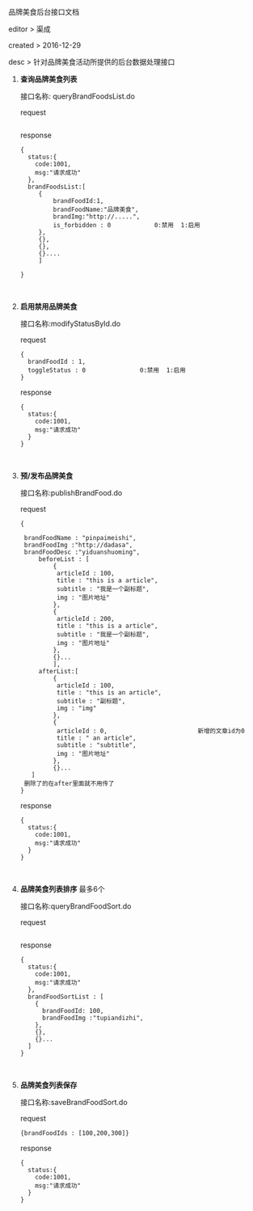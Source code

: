 品牌美食后台接口文档

editor > 渠成

created > 2016-12-29

desc > 针对品牌美食活动所提供的后台数据处理接口



1. **查询品牌美食列表**

   接口名称: queryBrandFoodsList.do

   request

   ```

   ```

   response

   ```
   {
     status:{
       code:1001,
       msg:"请求成功"
     },
     brandFoodsList:[
     	{
     		brandFoodId:1,
     		brandFoodName:"品牌美食",
     		brandImg:"http://.....",
     		is_forbidden : 0  			0:禁用  1:启用
     	},
     	{},
     	{},
     	{}....
     	]
     
   }
   ```

   ​

2. **启用禁用品牌美食**

   接口名称:modifyStatusById.do

   request

   ```
   {
     brandFoodId : 1,
     toggleStatus : 0 				0:禁用  1:启用
   }
   ```

   response

   ```
   {
     status:{
       code:1001,
       msg:"请求成功"
     }
   }
   ```

   ​

3. **预/发布品牌美食**

   接口名称:publishBrandFood.do

   request

   ```
   {

   	brandFoodName : "pinpaimeishi",
   	brandFoodImg :"http://dadasa",
   	brandFoodDesc :"yiduanshuoming",
     	beforeList : [
     		{
             articleId : 100,						
             title : "this is a article",
             subtitle : "我是一个副标题",
             img : "图片地址"
     		},
     		{
             articleId : 200,						
             title : "this is a article",
             subtitle : "我是一个副标题",
             img : "图片地址"
     		},
     		{}...
     		],
      	afterList:[
        	{
             articleId : 100,						
             title : "this is an article",
             subtitle : "副标题",
             img : "img"
     		},
     		{
             articleId : 0,							新增的文章id为0	
             title : " an article",
             subtitle : "subtitle",
             img : "图片地址"
     		},
     		{}...
      ]
   	删除了的在after里面就不用传了
   }
   ```

   response

   ```
   {
     status:{
       code:1001,
       msg:"请求成功"
     }
   }
   ```

   ​

4. **品牌美食列表排序**  最多6个

   接口名称:queryBrandFoodSort.do

   request

   ```

   ```

   response

   ```
   {
     status:{
       code:1001,
       msg:"请求成功"
     },
     brandFoodSortList : [
       {
         brandFoodId: 100,
         brandFoodImg :"tupiandizhi",
       },
       {},
       {}...
     ]
   }
   ```

   ​

5. **品牌美食列表保存**

   接口名称:saveBrandFoodSort.do

   request

   ```
   {brandFoodIds : [100,200,300]}
   ```

   response

   ```
   {
     status:{
       code:1001,
       msg:"请求成功"
     }
   }
   ```

   ​